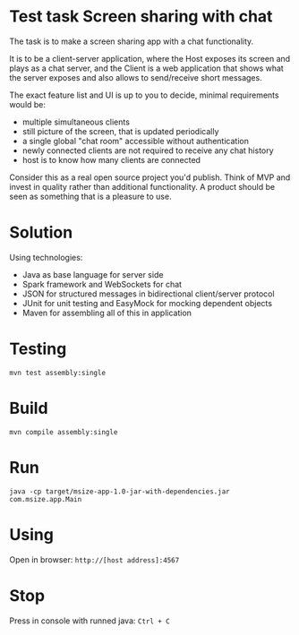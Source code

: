# Test task Screen sharing with chat

The task is to make a screen sharing app with a chat functionality.

It is to be a client-server application, where the Host exposes its screen and
plays as a chat server, and the Client is a web application that shows what the
server exposes and also allows to send/receive short messages.

The exact feature list and UI is up to you to decide, minimal requirements would be:

* multiple simultaneous clients
* still picture of the screen, that is updated periodically
* a single global "chat room" accessible without authentication
* newly connected clients are not required to receive any chat history
* host is to know how many clients are connected

Consider this as a real open source project you'd publish. Think of MVP and
invest in quality rather than additional functionality. A product should be seen
as something that is a pleasure to use.

# Solution

Using technologies:

* Java as base language for server side
* Spark framework and WebSockets for chat
* JSON for structured messages in bidirectional client/server protocol
* JUnit for unit testing and EasyMock for mocking dependent objects
* Maven for assembling all of this in application

# Testing

```
mvn test assembly:single
```

# Build

```
mvn compile assembly:single
```

# Run

```
java -cp target/msize-app-1.0-jar-with-dependencies.jar com.msize.app.Main
```

# Using

Open in browser:
`http://[host address]:4567`

# Stop

Press in console with runned java:
`Ctrl + C`
